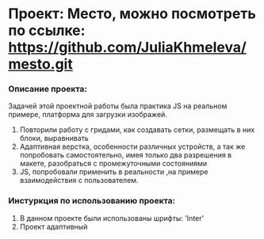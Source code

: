 # Проект: Место, можно посмотреть по ссылке: https://github.com/JuliaKhmeleva/mesto.git


### Описание проекта: 
Задачей этой проектной работы была практика JS на реальном примере, платформа для загрузки изображей.
1. Повторили работу с гридами, как создавать сетки, размещать в них блоки, выравнивать
2. Адаптивная верстка, особенности различных устройств, а так же попробовать самостоятельно, имея только два разрешения в макете, разобраться с промежуточными состояниями
3. JS, попробовали применить в реальности ,на примере взаимодействия с пользователем.

### Инстуркция по использованию проекта:
1. В данном проекте были использованы шрифты: 'Inter'
2. Проект адаптивный
